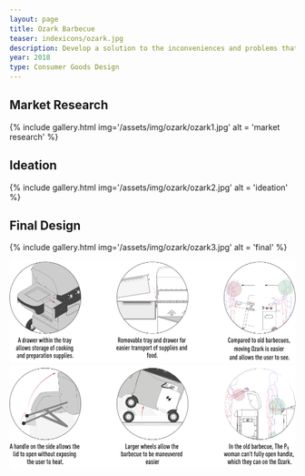 ```yaml
---
layout: page
title: Ozark Barbecue
teaser: indexicons/ozark.jpg
description: Develop a solution to the inconveniences and problems that cause users to avoid utilizing their barbecue
year: 2018
type: Consumer Goods Design
---
```

## Market Research
{% include gallery.html img='/assets/img/ozark/ozark1.jpg' alt = 'market research' %}
## Ideation
{% include gallery.html img='/assets/img/ozark/ozark2.jpg' alt = 'ideation' %}
## Final Design
{% include gallery.html img='/assets/img/ozark/ozark3.jpg' alt = 'final' %}

<div class="col-xs-12 col-md-6">
    <img src="/assets/img/ozark/bbq1.svg" alt="Benefits1">
</div>

<div class="col-xs-12 col-md-6">
    <img src="/assets/img/ozark/bbq2.svg" alt="Benefits2">
</div>